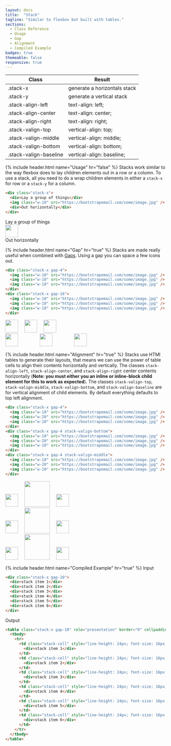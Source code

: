 ```yaml
---
layout: docs
title:  "Stack"
tagline: "Similar to flexbox but built with tables."
sections:
  - Class Reference
  - Usage
  - Gap
  - Alignment
  - Compiled Example
badges: true
themeable: false
responsive: true
---
```

<a class="anchor" name="class-reference"></a>
<div class="table-utilities">
  <table class="table">
    <thead>
      <tr>
        <th>Class</th>
        <th>Result</th>
      </tr>
    </thead>
    <tbody>
      <tr><td class="class">.stack-x</td><td class="result">generate a horizontals stack</td></tr>
      <tr><td class="class">.stack-y</td><td class="result">generate a vertical stack</td></tr>
      <tr><td class="class">.stack-align-left</td><td class="css">text-align: left;</td></tr>
      <tr><td class="class">.stack-align-center</td><td class="css">text-align: center;</td></tr>
      <tr><td class="class">.stack-align-right</td><td class="css">text-align: right;</td></tr>
      <tr><td class="class">.stack-valign-top</td><td class="css">vertical-align: top;</td></tr>
      <tr><td class="class">.stack-valign-middle</td><td class="css">vertical-align: middle;</td></tr>
      <tr><td class="class">.stack-valign-bottom</td><td class="css">vertical-align: bottom;</td></tr>
      <tr><td class="class">.stack-valign-baseline</td><td class="css">vertical-align: baseline;</td></tr>
    </tbody>
  </table>
</div>

{% include header.html name="Usage" hr="false" %}
Stacks work similar to the way flexbox does to lay children elements out in a row or a column. To use a stack, all you need to do a wrap children elements in either a `stack-x` for row or a `stack-y` for a column.

```html
<div class="stack-x">
  <div>Lay a group of things</div>
  <img class="w-10" src="https://bootstrapemail.com/some/image.jpg" />
  <div>Out horizontally</div>
</div>
```

<div class="d-flex">
  <div>Lay a group of things</div>
  <img style="width: 40px;" src="/img/icons/logo.png" />
  <div>Out horizontally</div>
</div>

{% include header.html name="Gap" hr="true" %}
Stacks are made really useful when combined with [Gaps](/docs/gap). Using a gap you can space a few icons out.

```html
<div class="stack-x gap-4">
  <img class="w-10" src="https://bootstrapemail.com/some/image.jpg" />
  <img class="w-10" src="https://bootstrapemail.com/some/image.jpg" />
  <img class="w-10" src="https://bootstrapemail.com/some/image.jpg" />
</div>
<div class="stack-x gap-16">
  <img class="w-10" src="https://bootstrapemail.com/some/image.jpg" />
  <img class="w-10" src="https://bootstrapemail.com/some/image.jpg" />
  <img class="w-10" src="https://bootstrapemail.com/some/image.jpg" />
</div>
```

<div class="d-flex">
  <img style="width: 40px; margin-right: 16px;" src="/img/icons/logo.png" />
  <img style="width: 40px; margin-right: 16px;" src="/img/icons/logo.png" />
  <img style="width: 40px;" src="/img/icons/logo.png" />
</div>
<div class="d-flex">
  <img style="width: 40px; margin-right: 64px;" src="/img/icons/logo.png" />
  <img style="width: 40px; margin-right: 64px;" src="/img/icons/logo.png" />
  <img style="width: 40px;" src="/img/icons/logo.png" />
</div>

{% include header.html name="Alignment" hr="true" %}
Stacks use HTMl tables to generate their layouts, that means we can use the power of table cells to align their contents horizontally and vertically. The classes `stack-align-left`, `stack-align-center`, and `stack-align-right` center contents horizontally (**Note: you must either you an inline or inline-block child element for this to work as expected**). The classes `stack-valign-top`, `stack-valign-middle`, `stack-valign-bottom`, and `stack-valign-baseline` are for vertical alignment of child elements. By default everything defaults to top left alignment.

```html
<div class="stack-x gap-4">
  <img class="w-10" src="https://bootstrapemail.com/some/image.jpg" />
  <img class="w-20" src="https://bootstrapemail.com/some/image.jpg" />
  <img class="w-10" src="https://bootstrapemail.com/some/image.jpg" />
</div>
<div class="stack-x gap-4 stack-valign-bottom">
  <img class="w-10" src="https://bootstrapemail.com/some/image.jpg" />
  <img class="w-20" src="https://bootstrapemail.com/some/image.jpg" />
  <img class="w-10" src="https://bootstrapemail.com/some/image.jpg" />
</div>
<div class="stack-x gap-4 stack-valign-middle">
  <img class="w-10" src="https://bootstrapemail.com/some/image.jpg" />
  <img class="w-20" src="https://bootstrapemail.com/some/image.jpg" />
  <img class="w-10" src="https://bootstrapemail.com/some/image.jpg" />
</div>
```
<div class="d-flex align-items-start">
  <img style="width: 40px; margin-right: 16px;" src="/img/icons/logo.png" />
  <img style="width: 80px; margin-right: 16px;" src="/img/icons/logo.png" />
  <img style="width: 40px;" src="/img/icons/logo.png" />
</div>
<div class="d-flex align-items-end">
  <img style="width: 40px; margin-right: 16px;" src="/img/icons/logo.png" />
  <img style="width: 80px; margin-right: 16px;" src="/img/icons/logo.png" />
  <img style="width: 40px;" src="/img/icons/logo.png" />
</div>
<div class="d-flex align-items-center">
  <img style="width: 40px; margin-right: 16px;" src="/img/icons/logo.png" />
  <img style="width: 80px; margin-right: 16px;" src="/img/icons/logo.png" />
  <img style="width: 40px;" src="/img/icons/logo.png" />
</div>


{% include header.html name="Compiled Example" hr="true" %}
<span class="badge rounded-pill badge-input">Input</span>
```html
<div class="stack-x gap-10">
  <div>stack item 1</div>
  <div>stack item 2</div>
  <div>stack item 3</div>
  <div>stack item 4</div>
  <div>stack item 5</div>
  <div>stack item 6</div>
</div>
```

<span class="badge rounded-pill badge-output">Output</span>
```html
<table class="stack-x gap-10" role="presentation" border="0" cellpadding="0" cellspacing="0">
  <tbody>
    <tr>
      <td class="stack-cell" style="line-height: 24px; font-size: 16px; padding-right: 40px; margin: 0;" align="left" valign="top">
        <div>stack item 1</div>
      </td>
      <td class="stack-cell" style="line-height: 24px; font-size: 16px; padding-right: 40px; margin: 0;" align="left" valign="top">
        <div>stack item 2</div>
      </td>
      <td class="stack-cell" style="line-height: 24px; font-size: 16px; padding-right: 40px; margin: 0;" align="left" valign="top">
        <div>stack item 3</div>
      </td>
      <td class="stack-cell" style="line-height: 24px; font-size: 16px; padding-right: 40px; margin: 0;" align="left" valign="top">
        <div>stack item 4</div>
      </td>
      <td class="stack-cell" style="line-height: 24px; font-size: 16px; padding-right: 40px; margin: 0;" align="left" valign="top">
        <div>stack item 5</div>
      </td>
      <td class="stack-cell" style="line-height: 24px; font-size: 16px; padding-right: 0; margin: 0;" align="left" valign="top">
        <div>stack item 6</div>
      </td>
    </tr>
  </tbody>
</table>

```
